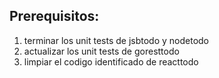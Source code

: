 ## Prerequisitos:
1. terminar los unit tests de jsbtodo y nodetodo
2. actualizar los unit tests de goresttodo
3. limpiar el codigo identificado de reacttodo


